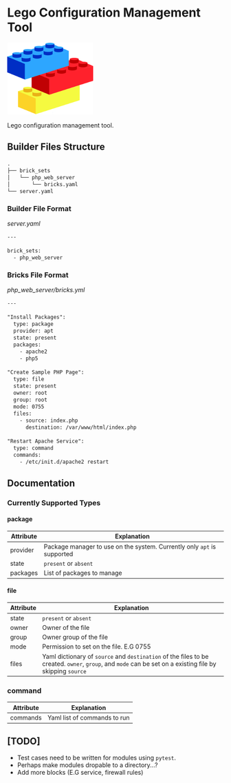 # Lego Configuration Management Tool

![Lego Logo](images/logo.png "Lego Logo")

Lego configuration management tool.

## Builder Files Structure

```
.
├── brick_sets
│   └── php_web_server
│       └── bricks.yaml
└── server.yaml
```

### Builder File Format

*server.yaml*

```
---

brick_sets:
  - php_web_server
```

### Bricks File Format

*php_web_server/bricks.yml*

```
---

"Install Packages":
  type: package
  provider: apt
  state: present
  packages:
    - apache2
    - php5

"Create Sample PHP Page":
  type: file
  state: present
  owner: root
  group: root
  mode: 0755
  files:
    - source: index.php
      destination: /var/www/html/index.php

"Restart Apache Service":
  type: command
  commands:
    - /etc/init.d/apache2 restart
```

## Documentation

### Currently Supported Types

#### package

| Attribute  | Explanation |
| ------------- | ------------- |
| provider  | Package manager to use on the system. Currently only `apt` is supported |
| state  | `present` or `absent` |
| packages | List of packages to manage |

#### file

| Attribute  | Explanation |
| ------------- | ------------- |
| state  | `present` or `absent` |
| owner | Owner of the file |
| group | Owner group of the file |
| mode | Permission to set on the file. E.G 0755 |
| files | Yaml dictionary of `source` and `destination` of the files to be created. `owner`, `group`, and `mode` can be set on a existing file by skipping `source` |


### command

| Attribute  | Explanation |
| ------------- | ------------- |
| commands  | Yaml list of commands to run |

## [TODO]

* Test cases need to be written for modules using `pytest`.
* Perhaps make modules dropable to a directory...?
* Add more blocks (E.G service, firewall rules)
